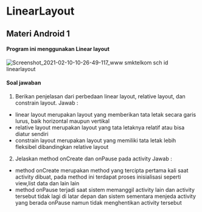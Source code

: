 # LinearLayout
## Materi Android 1
#### Program ini menggunakan Linear layout
![Screenshot_2021-02-10-10-26-49-117_www smktelkom sch id linearlayout](https://user-images.githubusercontent.com/60208227/107460634-08f78f00-6b8b-11eb-88ed-b637e56bf91a.jpg)

#### Soal jawaban
1. Berikan penjelasan dari perbedaan linear layout, relative layout, dan constrain layout.
Jawab : 
- linear layout merupakan layout yang memberikan tata letak secara garis lurus, baik horizontal maupun vertikal
- relative layout merupakan layout yang tata letaknya relatif atau bisa diatur sendiri
- constrain layout merupakan layout yang memiliki tata letak lebih fleksibel dibandingkan relative layout

2. Jelaskan method onCreate dan onPause pada activity
Jawab : 
- method onCreate merupakan method yang tercipta pertama kali saat activity dibuat, pada method ini terdapat proses inisialisasi seperti view,list data dan lain lain
- method onPause terjadi saat sistem memanggil activity lain dan activity tersebut tidak lagi di latar depan dan sistem sementara menjeda activity yang berada onPause namun tidak menghentikan activity tersebut 
